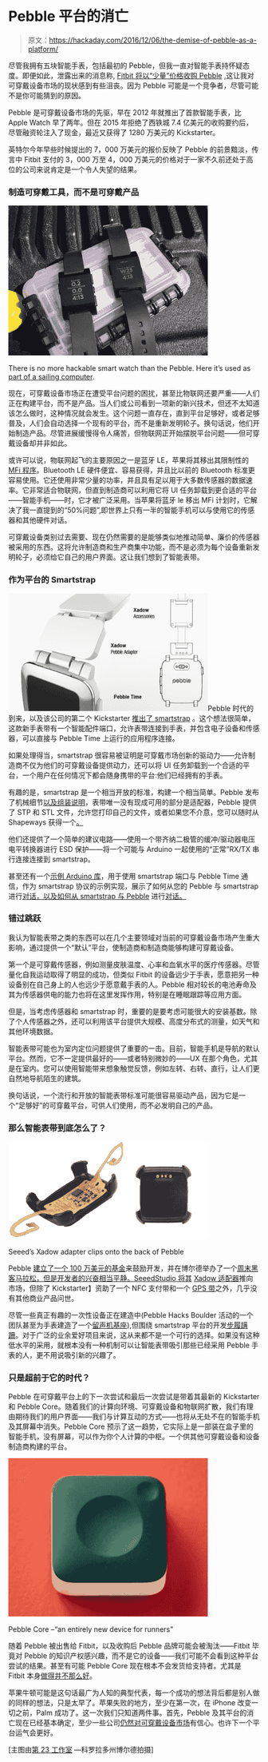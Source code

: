 # Pebble 平台的消亡

> 原文：<https://hackaday.com/2016/12/06/the-demise-of-pebble-as-a-platform/>

尽管我拥有五块智能手表，包括最初的 Pebble，但我一直对智能手表持怀疑态度。即便如此，泄露出来的消息称, [Fitbit 将以“少量”价格收购 Pebble](https://www.theinformation.com/fitbit-to-buy-pebble) ,这让我对可穿戴设备市场的现状感到有些沮丧。因为 Pebble 可能是一个竞争者，尽管可能不是你可能猜到的原因。

Pebble 是可穿戴设备市场的先驱，早在 2012 年就推出了首款智能手表，比 Apple Watch 早了两年。但在 2015 年拒绝了西铁城 7.4 亿美元的收购要约后，尽管融资轮注入了现金，最近又获得了 1280 万美元的 Kickstarter。

英特尔今年早些时候提出的 7，000 万美元的报价反映了 Pebble 的前景黯淡，传言中 Fitbit 支付的 3，000 万至 4，000 万美元的价格对于一家不久前还处于高位的公司来说肯定是一个令人失望的结果。

### 制造可穿戴工具，而不是可穿戴产品

![There is no more hackable smart watch than the Pebble. Here it's used as part of a sailing computer.](img/f5a73117cdd6cf59b0a57f6ddae3a9f8.png)

There is no more hackable smart watch than the Pebble. Here it’s used as [part of a sailing computer](https://hackaday.io/project/9438-mr-gibbs).

现在，可穿戴设备市场正在遭受平台问题的困扰，甚至比物联网还要严重——人们正在构建平台，而不是产品。当人们或公司看到一项新的新兴技术，但还不太知道该怎么做时，这种情况就会发生。这个问题一直存在，直到平台足够好，或者足够普及，人们会自动选择一个现有的平台，而不是重新发明轮子。换句话说，他们开始制造产品。尽管进展缓慢得令人痛苦，但物联网正开始摆脱平台问题——但可穿戴设备却并非如此。

或许可以说，物联网起飞的主要原因之一是蓝牙 LE，苹果将其移出其限制性的 [MFi 程序](https://developer.apple.com/programs/mfi/)。Bluetooth LE 硬件便宜、容易获得，并且比以前的 Bluetooth 标准更容易使用。它还使用非常少量的功率，并且具有足以用于大多数传感器的数据速率。它非常适合物联网，但直到制造商可以利用它将 UI 任务卸载到更合适的平台——智能手机——时，它才被广泛采用。当苹果将蓝牙 le 移出 MFi 计划时，它解决了我一直提到的“50%问题”,即世界上只有一半的智能手机可以与使用它的传感器和其他硬件对话。

可穿戴设备类别过去需要、现在仍然需要的是能够类似地推动简单、廉价的传感器被采用的东西。这将允许制造商和生产商集中功能，而不是必须为每个设备重新发明轮子，必须给它自己的用户界面。这让我们想到了智能表带。

### 作为平台的 Smartstrap

![xado-smart-strap-concept-from-pebble](img/4c036471030874e7cd38dc7eeb192ab5.png)Pebble 时代的到来，以及该公司的第二个 Kickstarter [推出了 smartstrap](https://www.kickstarter.com/projects/597507018/pebble-time-awesome-smartwatch-no-compromises/posts/1151421) 。这个想法很简单，这款新手表带有一个智能配件端口，允许表带连接到手表，并包含电子设备和传感器，可以直接与 Pebble Time 上运行的应用程序连接。

如果处理得当，smartstrap 很容易被证明是可穿戴市场创新的驱动力——允许制造商不仅为他们的可穿戴设备提供动力，还可以将 UI 任务卸载到一个合适的平台，一个用户在任何情况下都会随身携带的平台:他们已经拥有的手表。

有趣的是，smartstrap 是一个相当开放的标准，构建一个相当简单。Pebble 发布了机械细节[以及组装说明](https://developer.pebble.com/guides/smartstraps/smartstrap-hardware/)，表带唯一没有现成可用的部分是适配器，Pebble 提供了 STP 和 STL 文件，允许您打印自己的文件，或者如果您不介意，您可以随时从 Shapeways 获得一个[。](http://www.shapeways.com/product/9TCGZ6UGZ/smartstrap-cad?li=shareProduct)

他们还提供了一个简单的建议电路——使用一个带齐纳二极管的缓冲/驱动器电压电平转换器进行 ESD 保护——将一个可能与 Arduino 一起使用的“正常”RX/TX 串行连接连接到 smartstrap。

甚至还有一个[示例 Arduino 库](https://github.com/pebble/ArduinoPebbleSerial/)，用于使用 smartstrap 端口与 Pebble Time 通信，作为 smartstrap 协议的示例实现，展示了如何从您的 Pebble 与 smartstrap 进行[对话，以及如何从 smartstrap 与 Pebble](https://developer.pebble.com/guides/smartstraps/talking-to-smartstraps/) 进行[对话。](https://developer.pebble.com/guides/smartstraps/talking-to-pebble)

### 错过跳跃

我认为智能表带之类的东西可以在几个主要领域对当前的可穿戴设备市场产生重大影响，通过提供一个“默认”平台，使制造商和制造商能够构建可穿戴设备。

第一个是可穿戴传感器，例如测量皮肤温度、心率和血氧水平的医疗传感器。尽管量化自我运动取得了明显的成功，但类似 Fitbit 的设备远少于手表，愿意把另一种设备别在自己身上的人也远少于愿意戴手表的人。Pebble 相对较长的电池寿命及其为传感器供电的能力也将在这里发挥作用，特别是在睡眠跟踪等应用方面。

但是，当考虑传感器和 smartstrap 时，重要的是要考虑可能很大的安装基数。除了个人传感器之外，还可以利用该平台提供大规模、高度分布式的测量，如天气和其他环境数据。

智能表带可能也为室内定位问题提供了重要的一击。目前，智能手机是导航的默认平台。然而，它不一定提供最好的——或者特别微妙的——UX 在那个角色，尤其是在室内。您可以使用智能带来想象触觉反馈，例如左转、右转、直行，让人们更自然地导航陌生的建筑。

换句话说，一个流行和开放的智能表带标准可能很容易驱动产品，因为它是一个“足够好”的可穿戴平台，可供人们使用，而不必发明自己的产品。

### 那么智能表带到底怎么了？

![Seeed's Xadow adapter clips onto the back of Pebble](img/94498a499dc5e6aa1cb10a8bc8114d60.png)

Seeed’s Xadow adapter clips onto the back of Pebble

Pebble [建立了一个 100 万美元的基金](https://www.kickstarter.com/projects/597507018/pebble-time-awesome-smartwatch-no-compromises/posts/1170379)来鼓励开发，并在博尔德举办了一个[周末黑客马拉松，但是开发者的兴奋相当平静。SeeedStudio 将其](https://www.hackster.io/hackathons/pebble-rocks-boulder/a-pebble-hackathon/projects) [Xadow 适配器](http://wiki.seeed.cc/Xadow_Pebble_Time_Adapter/)推向市场，但除了 Kickstarter】资助了一个 NFC 支付带和一个 [GPS 带](https://www.kickstarter.com/projects/655382546/pal-strap-gps-and-extended-battery-strap-for-pebbl)之外，几乎没有其他商业产品问世。

尽管一些真正有趣的一次性设备正在建造中(Pebble Hacks Boulder 活动的一个团队甚至为手表建造了一个[留声机基座](https://hackaday.com/2015/09/13/a-gramophone-for-your-pebble-smart-watch/)),但围绕 smartstrap 平台的开发[步履蹒跚](https://www.wareable.com/Pebble/pebble-best-smartstraps-963)。对于广泛的业余爱好项目来说，这从来都不是一个可行的选择。如果没有这种低水平的采用，就根本没有一种机制可以让智能表带吸引那些已经采用 Pebble 手表的人，更不用说吸引新的兴趣了。

### 只是超前于它的时代？

Pebble 在可穿戴平台上的下一次尝试和最后一次尝试是带着其最新的 Kickstarter 和 Pebble Core。随着我们的计算向环境、可穿戴设备和物联网扩散，我们有理由期待我们的用户界面——我们与计算互动的方式——也将从无处不在的智能手机及其屏幕中消失。Pebble Core 预示了这一趋势，它实际上是一部装在盒子里的智能手机，没有屏幕，可以作为你个人计算的中枢。一个供其他可穿戴设备和设备制造商构建的平台。

![Peeble Core --"an entirely new device for runners"](img/239e37705466ade4ab51153bba473027.png)

Pebble Core –“an entirely new device for runners”

随着 Pebble 被出售给 Fitbit，以及收购后 Pebble 品牌可能会被淘汰——Fitbit 毕竟对 Pebble 的知识产权感兴趣，而不是它的设备——我们可能不会看到这种平台尝试的结果。甚至有可能 Pebble Core 现在根本不会发货给支持者。尤其是 Fitbit 本身[做得并不那么好](http://www.marketwatch.com/story/fitbit-could-prolong-your-life-but-you-will-still-stop-wearing-it-2016-11-03)。

苹果牛顿可能是这句话最广为人知的典型代表，每一个成功的想法背后都是别人做的同样的想法，只是太早了。苹果失败的地方，至少在第一次，在 iPhone 改变一切之前，Palm 成功了。这一次我们只知道两件事。首先，Pebble 及其平台的消亡现在已经基本确定，至少一些公司[仍然对可穿戴设备市场](http://www.vanityfair.com/news/2016/12/gopro-fitbit-pebble-and-the-future-of-snapchat)有信心。也许下一个平台运气会更好。

[主图由[第 23 工作室](http://www.23rdstudios.com/) —科罗拉多州博尔德拍摄]